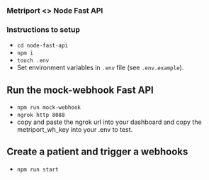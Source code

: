 ### Metriport <> Node Fast API

### Instructions to setup

- `cd node-fast-api`
- `npm i`
- `touch .env`
- Set environment variables in `.env` file (see `.env.example`).

## Run the mock-webhook Fast API

- `npm run mock-webhook`
- `ngrok http 8088`
- copy and paste the ngrok url into your dashboard and copy the metriport_wh_key into your .env to test.

## Create a patient and trigger a webhooks

- `npm run start`
